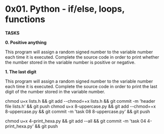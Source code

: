 # 0x01. Python - if/else, loops, functions

<strong>TASKS</strong>

<b>0. Positive anything</b>

<p>This program will assign a random signed number to the variable number each time it is executed. Complete the source code in order to print whether the number stored in the variable number is positive or negative.</p>

<b>1. The last digit</b>


<p>This program will assign a random signed number to the variable number each time it is executed. Complete the source code in order to print the last digit of the number stored in the variable number.</p>

chmod u+x lists.h && git add --chmod=+x lists.h && git commit -m 'header file lists.h' && git push
chmod u+x 8-uppercase.py && git add --chmod=+x 8-uppercase.py && git commit -m 'task 08 8-uppercase.py' && git push

chmod u+x 4-print_hexa.py && git add --all && git commit -m 'task 04 4-print_hexa.py' && git push

